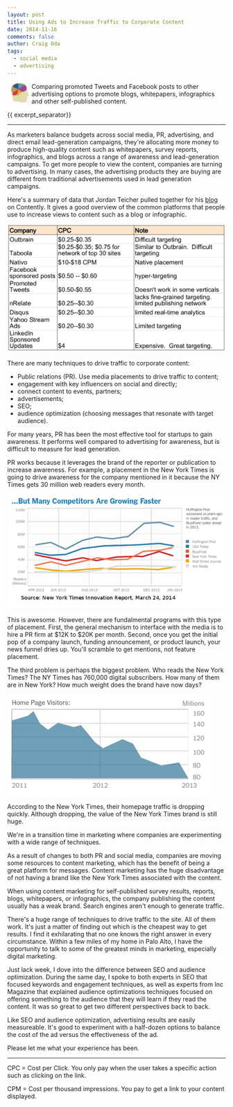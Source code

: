 ```yaml
---
layout: post
title: Using Ads to Increase Traffic to Corporate Content
date: 2014-11-16
comments: false
author: Craig Oda
tags:
  - social media 
  - advertising
---
```

<img src = "/img/blog/header/marketer.jpg" height = "50" hspace="3" align="left">
Comparing promoted Tweets and Facebook posts to other advertising options to promote blogs, whitepapers, infographics and other self-published content.

{{ excerpt_separator}}

---

As marketers balance budgets across social media, PR, advertising, and direct email lead-generation
campaigns, they're allocating more money to produce high-quality content such as 
whitepapers, survey reports, infographics, and blogs across a range of awareness and lead-generation
campaigns.  To get more people to view the
content, companies are turning to advertising.  In many cases, the advertising products
they are buying are different from traditional
advertisements used in lead generation campaigns.

Here's a summary of data that Jordan Teicher pulled together for his
[blog][teicher] on Contently.  It gives a good overview of the
common platforms that people use to increase views to content
such as a blog or infographic.

![Costs of Content Marketing](/img/blog/2014/11/content_marketing.png)


There are many techniques to drive traffic to corporate content:

- Public relations (PR). Use media placements to drive traffic to content;
- engagement with key influencers on social and directly;
- connect content to events, partners;
- advertisements;
- SEO;
- audience optimization (choosing messages that resonate with
target audience).

For many years, PR has been the most effective tool for startups to gain
awareness.  It performs well compared to advertising for awareness,
but is difficult to measure for lead generation.

PR works because it leverages the brand of the 
reporter or publication to increase awareness.  For example, a placement 
in the New York Times is going to drive awareness for the company 
mentioned in it because the NY Times gets 30 million web readers
every month.

![New York Times traffic](/img/blog/2014/11/nytimes.png)

This is awesome.  However, there are fundalmental programs with this
type of placement.  First, the general mechanism to interface with
the media is to hire a PR firm at $12K to $20K per month.  Second,
once you get the initial pop of a company launch, funding announcement,
or product launch, your news funnel dries up.  You'll scramble to
get mentions, not feature placement.  

The third problem is perhaps the biggest problem.  Who reads the New York
Times?  The NY Times has 760,000 digital subscribers.  How many
of them are in New York?  How much weight does the brand have now days?


![New York Times homepage traffic](/img/blog/2014/11/nytimes_homepage.png)

According to the New York Times, their homepage traffic is dropping
quickly.  Although dropping, the value of the New York Times 
brand is still huge.

We're in a transition time in marketing where companies are 
experimenting with a wide range of techniques.

As a result of changes to both PR and social media, companies are 
moving some resources to content marketing, which has the benefit
of being a great platform for messages.  Content marketing has the huge
disadvantage of not having a brand like the New York Times associated
with the content.

When using content marketing for self-published survey results, reports, 
blogs, whitepapers, or infographics, the company publishing the content
usually has a weak brand.  Search engines aren't enough to generate
traffic.  

There's a huge range of techniques to drive traffic to the
site.  All of them work.  It's just a matter of finding out
which is the cheapest way to get results.  I find it 
exhilarating that no one knows the right answer in 
every circumstance.  Within a few miles of my home in Palo Alto,
I have the opportunity to talk to some
of the greatest minds in marketing, especially digital marketing.

Just lack week, I dove into the difference between 
SEO and audience optimization.  During the same day,
I spoke to both experts in SEO that focused keywords and
engagement techniques, as well as experts from Inc Magazine
that explained audience optimizations techniques focused on
offering something to the audience that they will learn if they
read the content.  It was so great to get two different perspectives
back to back.

Like SEO and audience optimization, advertising results are
easily measureable.  It's good to experiment with a half-dozen 
options to balance the cost of the ad versus the effectiveness
of the ad.

Please let me what your experience has been.

---

CPC = Cost per Click.  You only pay when the user takes a specific action
such as clicking on the link.

CPM = Cost per thousand impressions.  You pay to get a link to 
your content displayed.

[teicher]: http://contently.com/strategist/2014/04/10/the-pros-cons-and-costs-of-the-top-10-content-distribution-platforms/

